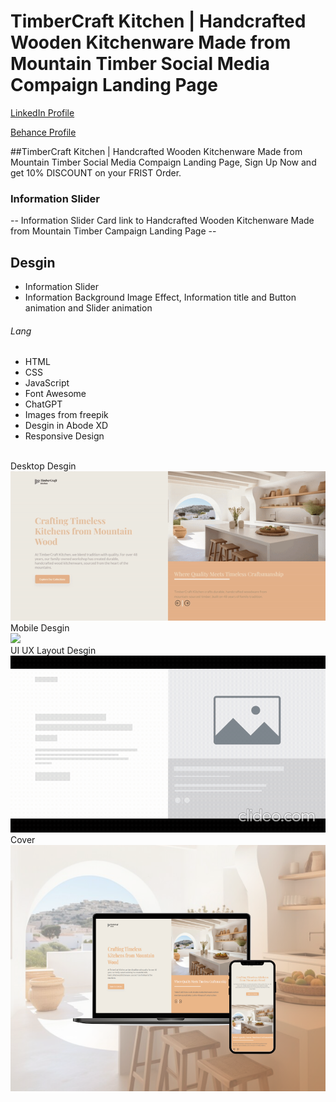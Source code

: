 # TimberCraft Kitchen | Handcrafted Wooden Kitchenware Made from Mountain Timber Social Media Compaign Landing Page
<a href="https://www.linkedin.com/in/dharmendraverma95/" target="_blank">LinkedIn Profile </a>

<a href="https://www.behance.net/dhirukumar" target="_blank">Behance Profile </a>

##TimberCraft Kitchen | Handcrafted Wooden Kitchenware Made from Mountain Timber Social Media Compaign Landing Page, Sign Up Now and get 10% DISCOUNT on your FRIST Order.

### Information Slider
-- Information Slider Card link to Handcrafted Wooden Kitchenware Made from Mountain Timber Campaign Landing Page --

## Desgin 
<ul>
  <li>Information Slider</li>
  <li>Information Background Image Effect, Information title and Button animation and Slider animation </li>
</ul>

###### Lang
<ul>
  <li>HTML</li>
  <li>CSS</li>
  <li>JavaScript</li>
  <li>Font Awesome</li>
  <li>ChatGPT</li>
  <li>Images from freepik</li>
  <li>Desgin in Abode XD</li>
  <li>Responsive Design</li>
</ul>
<br>
<span>Desktop Desgin</span><br/>
<a href="" target="_blank" >
<img src="./img/TimberCraft-desktop-landing-page.gif" width="525px"/>
</a>
<br>
<span>Mobile Desgin</span><br/>
<a href="" target="_blank" >
<img src="./img/TimberCraft-mobile-landing-page.gif" width="225px"/>
</a>
<br>
<span>UI UX Layout Desgin</span><br/>
<a href="" target="_blank" >
<img src="./img/ui-ux-layout-landing-page.gif" width="525px"/>
</a>
<br>
<span>Cover</span><br/>
<a href="" target="_blank" >
<img src="./img/cover.png" width="575px"/>
</a>




